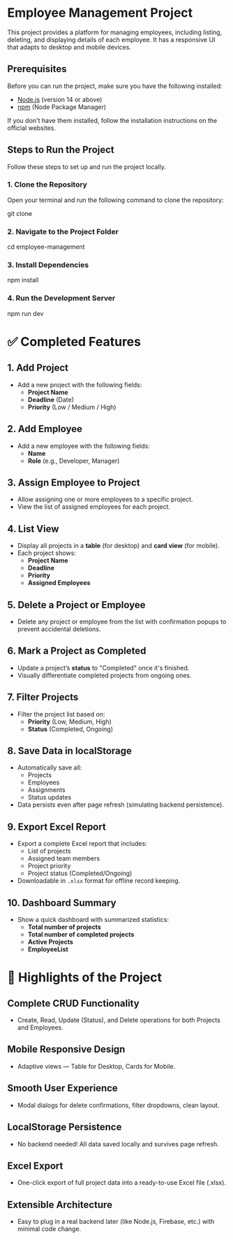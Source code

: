 # Employee Management Project

This project provides a platform for managing employees, including listing, deleting, and displaying details of each employee. It has a responsive UI that adapts to desktop and mobile devices.

## Prerequisites

Before you can run the project, make sure you have the following installed:

- [Node.js](https://nodejs.org/) (version 14 or above)
- [npm](https://www.npmjs.com/) (Node Package Manager)

If you don't have them installed, follow the installation instructions on the official websites.

## Steps to Run the Project

Follow these steps to set up and run the project locally.

### 1. Clone the Repository

Open your terminal and run the following command to clone the repository:

git clone <repository-url>

### 2. Navigate to the Project Folder

cd employee-management

### 3. Install Dependencies

npm install

### 4. Run the Development Server

npm run dev

# ✅ Completed Features

## 1. Add Project

- Add a new project with the following fields:
  - **Project Name**
  - **Deadline** (Date)
  - **Priority** (Low / Medium / High)

## 2. Add Employee

- Add a new employee with the following fields:
  - **Name**
  - **Role** (e.g., Developer, Manager)

## 3. Assign Employee to Project

- Allow assigning one or more employees to a specific project.
- View the list of assigned employees for each project.

## 4. List View

- Display all projects in a **table** (for desktop) and **card view** (for mobile).
- Each project shows:
  - **Project Name**
  - **Deadline**
  - **Priority**
  - **Assigned Employees**

## 5. Delete a Project or Employee

- Delete any project or employee from the list with confirmation popups to prevent accidental deletions.

## 6. Mark a Project as Completed

- Update a project’s **status** to "Completed" once it's finished.
- Visually differentiate completed projects from ongoing ones.

## 7. Filter Projects

- Filter the project list based on:
  - **Priority** (Low, Medium, High)
  - **Status** (Completed, Ongoing)

## 8. Save Data in localStorage

- Automatically save all:
  - Projects
  - Employees
  - Assignments
  - Status updates
- Data persists even after page refresh (simulating backend persistence).

## 9. Export Excel Report

- Export a complete Excel report that includes:
  - List of projects
  - Assigned team members
  - Project priority
  - Project status (Completed/Ongoing)
- Downloadable in `.xlsx` format for offline record keeping.

## 10. Dashboard Summary

- Show a quick dashboard with summarized statistics:
  - **Total number of projects**
  - **Total number of completed projects**
  - **Active Projects**
  - **EmployeeList**

# 🚀 Highlights of the Project

## Complete CRUD Functionality

- Create, Read, Update (Status), and Delete operations for both Projects and Employees.

## Mobile Responsive Design

- Adaptive views — Table for Desktop, Cards for Mobile.

## Smooth User Experience

- Modal dialogs for delete confirmations, filter dropdowns, clean layout.

## LocalStorage Persistence

- No backend needed! All data saved locally and survives page refresh.

## Excel Export

- One-click export of full project data into a ready-to-use Excel file (.xlsx).

## Extensible Architecture

- Easy to plug in a real backend later (like Node.js, Firebase, etc.) with minimal code change.
